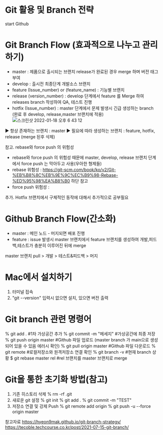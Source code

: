 # Git 활용 및 Branch 전략
start Github



# Git Branch Flow (효과적으로 나누고 관리하기)
 - master 
  : 제품으로 출시되는 브랜치 release가 완료된 경우 merge 하며 버전 태그 부여
 - develop
  : 출시전 최종단계 개발소스 브랜치
 - feature (Issue_number) or (feature_name)
  : 기능별 브랜치
 - release (version_number)
  : develop 단계에서 feature 를 Merge 하여 releases branch 작성하여 QA, 테스트 진행
 - hotfix (Issue_number)
  : master 단계에서 문제 발생시 긴급 생성하는 branch (완료 후 develop, release,master 브랜치에 적용)
![스크린샷 2022-01-18 오후 6 43 12](https://user-images.githubusercontent.com/96719579/149912439-51ce837a-7ba0-4f3f-9c6a-21beb6c41a8e.png)

▶︎ 항상 존재하는 브랜치 : master
▶︎ 필요에 따라 생성하는 브랜치 : feature, hotfix, release (merge 된후 삭제)

참고. rebase와 force push 의 위험성
 - rebase와 force push 의 위험성 때문에 master, develop, release 브랜치 단계에서 force push 는 막아두고 사용(우아한 형제들)
 - rebase 위험성 : https://git-scm.com/book/ko/v2/Git-%EB%B8%8C%EB%9E%9C%EC%B9%98-Rebase-%ED%95%98%EA%B8%B0 하단 참고
 - force push 위험성 :
 
추가.
Hotfix 브랜치에서 구체적인 동작에 대해서 추가적으로 공부필요

# Github Branch Flow(간소화)
 - master
  : 메인 노드 - 머지되면 배포 진행
 - feature
  : issue 발생시 master 브랜치에서 feature 브랜치를 생성하여 개발,피드백,테스트가 충분히 이루어진 뒤에 merge

 master 브랜치 pull > 개발 > 테스트&피드백 > 머지 

# Mac에서 설치하기

1. 터미널 접속
2. "git --version" 입력시 없으면 설치, 있으면 버전 출력  

# Git branch 관련 명령어
% git add .                #1차 가상공간 추가
% git commit -m "메세지"     #가상공간에 최종 저장
% git push origin master   #Github 파일 업로드 (master branch 가 main으로 생성되어 있을 수 있음 에러시 확인)
% git pull origin master   #Github 파일 다운로드 
% git remote               #로컬저장소와 원격저장소 연결 확인
% git branch -v            #현재 branch 상황
$ git rebase master rel    #rel 브랜치를 master 브랜치로 merge

# Git을 통한 초기화 방법(참고)
1. 기존 히스토리 삭제
  % rm -rf .git 
2. 새로운 git 설정
  % git init
  % git add . 
  % git commit -m "TEST"
3. 저장소 연결 및 강제 Push
  % git remote add origin
  % git push -u --force origin master


참고자료
https://hyeon9mak.github.io/git-branch-strategy/ 
https://tecoble.techcourse.co.kr/post/2021-07-15-git-branch/
